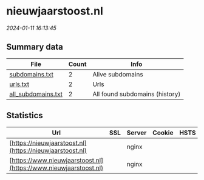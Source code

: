 # nieuwjaarstoost.nl
*2024-01-11 16:13:45*
## Summary data
| File       | Count | Info |
|------------|-------|------|
|[subdomains.txt](/data/nieuwjaarstoost.nl/subdomains.txt)|2|Alive subdomains|
|[urls.txt](/data/nieuwjaarstoost.nl/urls.txt)|2|Urls|
|[all_subdomains.txt](/data/nieuwjaarstoost.nl/all_subdomains.txt)|2|All found subdomains (history)|
## Statistics
| Url | SSL | Server | Cookie | HSTS | CSP | XFO | XXP | RP | Tech |Title |
|------------|-------|------|------|------|------|------|------|------|------|------|
|[https://nieuwjaarstoost.nl](https://nieuwjaarstoost.nl)| |nginx| | | | | | 3:white_check_mark: |Nginx|Geen webhosting...|
|[https://www.nieuwjaarstoost.nl](https://www.nieuwjaarstoost.nl)| |nginx| | | | | | 3:white_check_mark: |Nginx|Geen webhosting...|
